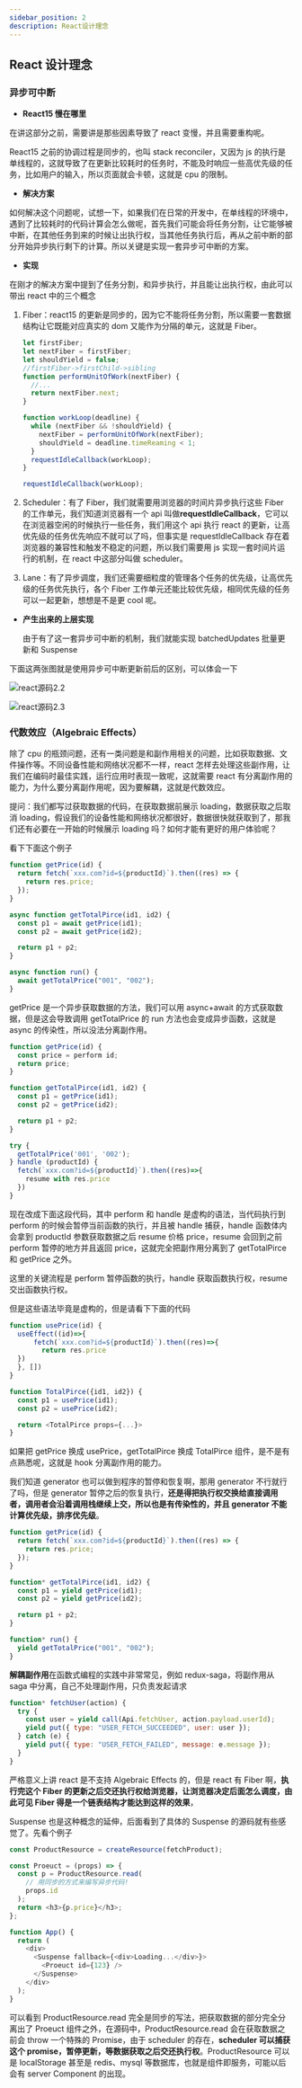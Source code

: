 ```yaml
---
sidebar_position: 2
description: React设计理念
---
```


## React 设计理念

### 异步可中断

- **React15 慢在哪里**

在讲这部分之前，需要讲是那些因素导致了 react 变慢，并且需要重构呢。

React15 之前的协调过程是同步的，也叫 stack reconciler，又因为 js 的执行是单线程的，这就导致了在更新比较耗时的任务时，不能及时响应一些高优先级的任务，比如用户的输入，所以页面就会卡顿，这就是 cpu 的限制。

- **解决方案**

如何解决这个问题呢，试想一下，如果我们在日常的开发中，在单线程的环境中，遇到了比较耗时的代码计算会怎么做呢，首先我们可能会将任务分割，让它能够被中断，在其他任务到来的时候让出执行权，当其他任务执行后，再从之前中断的部分开始异步执行剩下的计算。所以关键是实现一套异步可中断的方案。

- **实现**

在刚才的解决方案中提到了任务分割，和异步执行，并且能让出执行权，由此可以带出 react 中的三个概念

1. Fiber：react15 的更新是同步的，因为它不能将任务分割，所以需要一套数据结构让它既能对应真实的 dom 又能作为分隔的单元，这就是 Fiber。

   ```js
   let firstFiber;
   let nextFiber = firstFiber;
   let shouldYield = false;
   //firstFiber->firstChild->sibling
   function performUnitOfWork(nextFiber) {
     //...
     return nextFiber.next;
   }

   function workLoop(deadline) {
     while (nextFiber && !shouldYield) {
       nextFiber = performUnitOfWork(nextFiber);
       shouldYield = deadline.timeReaming < 1;
     }
     requestIdleCallback(workLoop);
   }

   requestIdleCallback(workLoop);
   ```

2. Scheduler：有了 Fiber，我们就需要用浏览器的时间片异步执行这些 Fiber 的工作单元，我们知道浏览器有一个 api 叫做**requestIdleCallback**，它可以在浏览器空闲的时候执行一些任务，我们用这个 api 执行 react 的更新，让高优先级的任务优先响应不就可以了吗，但事实是 requestIdleCallback 存在着浏览器的兼容性和触发不稳定的问题，所以我们需要用 js 实现一套时间片运行的机制，在 react 中这部分叫做 scheduler。

3. Lane：有了异步调度，我们还需要细粒度的管理各个任务的优先级，让高优先级的任务优先执行，各个 Fiber 工作单元还能比较优先级，相同优先级的任务可以一起更新，想想是不是更 cool 呢。

- **产生出来的上层实现**

  由于有了这一套异步可中断的机制，我们就能实现 batchedUpdates 批量更新和 Suspense

下面这两张图就是使用异步可中断更新前后的区别，可以体会一下

![react源码2.2](https://xiaochen1024.com/react%E6%BA%90%E7%A0%812.2.png)

![react源码2.3](https://xiaochen1024.com/react%E6%BA%90%E7%A0%812.3.png)

### 代数效应（Algebraic Effects）

除了 cpu 的瓶颈问题，还有一类问题是和副作用相关的问题，比如获取数据、文件操作等。不同设备性能和网络状况都不一样，react 怎样去处理这些副作用，让我们在编码时最佳实践，运行应用时表现一致呢，这就需要 react 有分离副作用的能力，为什么要分离副作用呢，因为要解耦，这就是代数效应。

提问：我们都写过获取数据的代码，在获取数据前展示 loading，数据获取之后取消 loading，假设我们的设备性能和网络状况都很好，数据很快就获取到了，那我们还有必要在一开始的时候展示 loading 吗？如何才能有更好的用户体验呢？

看下下面这个例子

```js
function getPrice(id) {
  return fetch(`xxx.com?id=${productId}`).then((res) => {
    return res.price;
  });
}

async function getTotalPirce(id1, id2) {
  const p1 = await getPrice(id1);
  const p2 = await getPrice(id2);

  return p1 + p2;
}

async function run() {
  await getTotalPrice("001", "002");
}
```

getPrice 是一个异步获取数据的方法，我们可以用 async+await 的方式获取数据，但是这会导致调用 getTotalPrice 的 run 方法也会变成异步函数，这就是 async 的传染性，所以没法分离副作用。

```js
function getPrice(id) {
  const price = perform id;
  return price;
}

function getTotalPirce(id1, id2) {
  const p1 = getPrice(id1);
  const p2 = getPrice(id2);

  return p1 + p2;
}

try {
  getTotalPrice('001', '002');
} handle (productId) {
  fetch(`xxx.com?id=${productId}`).then((res)=>{
    resume with res.price
  })
}
```

现在改成下面这段代码，其中 perform 和 handle 是虚构的语法，当代码执行到 perform 的时候会暂停当前函数的执行，并且被 handle 捕获，handle 函数体内会拿到 productId 参数获取数据之后 resume 价格 price，resume 会回到之前 perform 暂停的地方并且返回 price，这就完全把副作用分离到了 getTotalPirce 和 getPrice 之外。

这里的关键流程是 perform 暂停函数的执行，handle 获取函数执行权，resume 交出函数执行权。

但是这些语法毕竟是虚构的，但是请看下下面的代码

```js
function usePrice(id) {
  useEffect((id)=>{
      fetch(`xxx.com?id=${productId}`).then((res)=>{
        return res.price
  })
  }, [])
}

function TotalPirce({id1, id2}) {
  const p1 = usePrice(id1);
  const p2 = usePrice(id2);

  return <TotalPirce props={...}>
}

```

如果把 getPrice 换成 usePrice，getTotalPirce 换成 TotalPirce 组件，是不是有点熟悉呢，这就是 hook 分离副作用的能力。

我们知道 generator 也可以做到程序的暂停和恢复啊，那用 generator 不行就行了吗，但是 generator 暂停之后的恢复执行，**还是得把执行权交换给直接调用者，调用者会沿着调用栈继续上交，所以也是有传染性的，并且 generator 不能计算优先级，排序优先级**。

```js
function getPrice(id) {
  return fetch(`xxx.com?id=${productId}`).then((res) => {
    return res.price;
  });
}

function* getTotalPirce(id1, id2) {
  const p1 = yield getPrice(id1);
  const p2 = yield getPrice(id2);

  return p1 + p2;
}

function* run() {
  yield getTotalPrice("001", "002");
}
```

**解耦副作用**在函数式编程的实践中非常常见，例如 redux-saga，将副作用从 saga 中分离，自己不处理副作用，只负责发起请求

```js
function* fetchUser(action) {
  try {
    const user = yield call(Api.fetchUser, action.payload.userId);
    yield put({ type: "USER_FETCH_SUCCEEDED", user: user });
  } catch (e) {
    yield put({ type: "USER_FETCH_FAILED", message: e.message });
  }
}
```

严格意义上讲 react 是不支持 Algebraic Effects 的，但是 react 有 Fiber 啊，**执行完这个 Fiber 的更新之后交还执行权给浏览器，让浏览器决定后面怎么调度，由此可见 Fiber 得是一个链表结构才能达到这样的效果**，

Suspense 也是这种概念的延伸，后面看到了具体的 Suspense 的源码就有些感觉了。先看个例子

```js
const ProductResource = createResource(fetchProduct);

const Proeuct = (props) => {
  const p = ProductResource.read(
    // 用同步的方式来编写异步代码!
    props.id
  );
  return <h3>{p.price}</h3>;
};

function App() {
  return (
    <div>
      <Suspense fallback={<div>Loading...</div>}>
        <Proeuct id={123} />
      </Suspense>
    </div>
  );
}
```

可以看到 ProductResource.read 完全是同步的写法，把获取数据的部分完全分离出了 Proeuct 组件之外，在源码中，ProductResource.read 会在获取数据之前会 throw 一个特殊的 Promise，由于 scheduler 的存在，**scheduler 可以捕获这个 promise，暂停更新，等数据获取之后交还执行权**。ProductResource 可以是 localStorage 甚至是 redis、mysql 等数据库，也就是组件即服务，可能以后会有 server Component 的出现。
